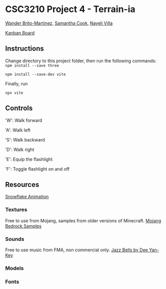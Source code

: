 # CSC3210 Project 4 -  Terrain-ia

[Wander Brito-Martinez](https://github.com/britomartinw), [Samantha Cook](https://github.com/scook5570), [Nayeli Villa](https://github.com/nayeliMC26)

[Kanban Board](https://trello.com/b/YEJlG8NM/csc3210britocookvilla4)

## Instructions
Change directory to this project folder, then run the following commands:\
`npm install --save three`

`npm install --save-dev vite`

Finally, run

`npx vite`

## Controls

'W': Walk forward

'A': Walk left

'S': Walk backward

'D': Walk right

'E': Equip the flashlight

'F': Toggle flashlight on and off

## Resources
[Snowflake Animation](https://github.com/boytchev/etudes/blob/master/threejs/snowing.html)

### Textures
Free to use from Mojang, samples from older versions of Minecraft.
[Mojang Bedrock Samples](https://github.com/Mojang/bedrock-samples)

### Sounds
Free to use music from FMA, non commercial only.
[Jazz Bells by Dee Yan-Key](https://freemusicarchive.org/music/Dee_Yan-Key/)

### Models

### Fonts

 

